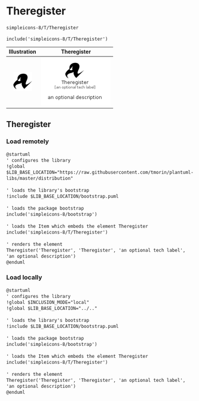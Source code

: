 # Theregister


```text
simpleicons-8/T/Theregister
```

```text
include('simpleicons-8/T/Theregister')
```



| Illustration | Theregister |
| :---: | :---: |
| ![illustration for Illustration](../../simpleicons-8/T/Theregister.png) | ![illustration for Theregister](../../simpleicons-8/T/Theregister.Local.png) |




## Theregister

### Load remotely
```plantuml
@startuml
' configures the library
!global $LIB_BASE_LOCATION="https://raw.githubusercontent.com/tmorin/plantuml-libs/master/distribution"

' loads the library's bootstrap
!include $LIB_BASE_LOCATION/bootstrap.puml

' loads the package bootstrap
include('simpleicons-8/bootstrap')

' loads the Item which embeds the element Theregister
include('simpleicons-8/T/Theregister')

' renders the element
Theregister('Theregister', 'Theregister', 'an optional tech label', 'an optional description')
@enduml
```

### Load locally
```plantuml
@startuml
' configures the library
!global $INCLUSION_MODE="local"
!global $LIB_BASE_LOCATION="../.."

' loads the library's bootstrap
!include $LIB_BASE_LOCATION/bootstrap.puml

' loads the package bootstrap
include('simpleicons-8/bootstrap')

' loads the Item which embeds the element Theregister
include('simpleicons-8/T/Theregister')

' renders the element
Theregister('Theregister', 'Theregister', 'an optional tech label', 'an optional description')
@enduml
```


